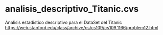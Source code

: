 # analisis_descriptivo_Titanic.cvs
Analisis estadistico descriptivo para el DataSet del Titanic https://web.stanford.edu/class/archive/cs/cs109/cs109.1166/problem12.html
